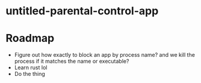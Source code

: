 # untitled-parental-control-app

# Roadmap
- Figure out how exactly to block an app
  by process name? and we kill the process if it matches the name or executable?
- Learn rust lol
- Do the thing
